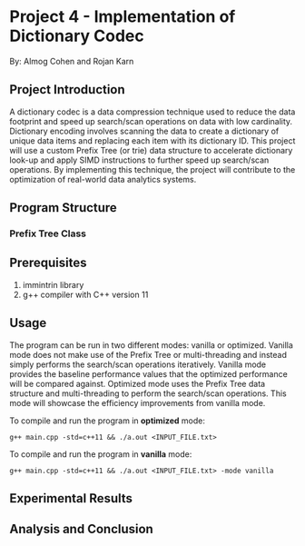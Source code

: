 # Project 4 - Implementation of Dictionary Codec
By: Almog Cohen and Rojan Karn

## Project Introduction
A dictionary codec is a data compression technique used to reduce the data footprint and speed up search/scan operations on data with low cardinality. Dictionary encoding involves scanning the data to create a dictionary of unique data items and replacing each item with its dictionary ID. This project will use a custom Prefix Tree (or trie) data structure to accelerate dictionary look-up and apply SIMD instructions to further speed up search/scan operations. By implementing this technique, the project will contribute to the optimization of real-world data analytics systems.

## Program Structure
### Prefix Tree Class


## Prerequisites
1. immintrin library
2. g++ compiler with C++ version 11

## Usage
The program can be run in two different modes: vanilla or optimized. Vanilla mode does not make use of the Prefix Tree or multi-threading and instead simply performs the search/scan operations iteratively. Vanilla mode provides the baseline performance values that the optimized performance will be compared against.
Optimized mode uses the Prefix Tree data structure and multi-threading to perform the search/scan operations. This mode will showcase the efficiency improvements from vanilla mode.

To compile and run the program in **optimized** mode:
```
g++ main.cpp -std=c++11 && ./a.out <INPUT_FILE.txt>
```

To compile and run the program in **vanilla** mode:
```
g++ main.cpp -std=c++11 && ./a.out <INPUT_FILE.txt> -mode vanilla
```

## Experimental Results



## Analysis and Conclusion

